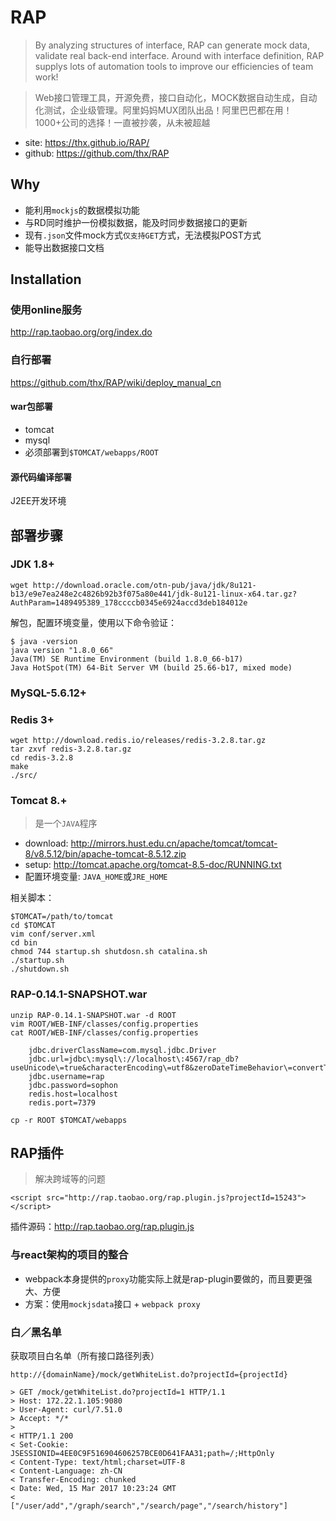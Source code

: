 # RAP

> By analyzing structures of interface, RAP can generate mock data, validate real back-end interface. Around with interface definition, RAP supplys lots of automation tools to improve our efficiencies of team work!

> Web接口管理工具，开源免费，接口自动化，MOCK数据自动生成，自动化测试，企业级管理。阿里妈妈MUX团队出品！阿里巴巴都在用！1000+公司的选择！一直被抄袭，从未被超越

* site: <https://thx.github.io/RAP/>
* github: <https://github.com/thx/RAP>



## Why

* 能利用`mockjs`的数据模拟功能
* 与RD同时维护一份模拟数据，能及时同步数据接口的更新
* 现有`.json`文件mock方式`仅支持GET`方式，无法模拟POST方式
* 能导出数据接口文档




## Installation

### 使用online服务

<http://rap.taobao.org/org/index.do>


### 自行部署

<https://github.com/thx/RAP/wiki/deploy_manual_cn>

#### war包部署

* tomcat
* mysql
* 必须部署到`$TOMCAT/webapps/ROOT`


#### 源代码编译部署

J2EE开发环境





## 部署步骤

### JDK 1.8+

    wget http://download.oracle.com/otn-pub/java/jdk/8u121-b13/e9e7ea248e2c4826b92b3f075a80e441/jdk-8u121-linux-x64.tar.gz?AuthParam=1489495389_178ccccb0345e6924accd3deb184012e

解包，配置环境变量，使用以下命令验证：

    $ java -version
    java version "1.8.0_66"
    Java(TM) SE Runtime Environment (build 1.8.0_66-b17)
    Java HotSpot(TM) 64-Bit Server VM (build 25.66-b17, mixed mode)


### MySQL-5.6.12+


### Redis 3+

    wget http://download.redis.io/releases/redis-3.2.8.tar.gz
    tar zxvf redis-3.2.8.tar.gz
    cd redis-3.2.8
    make
    ./src/




### Tomcat 8.+

> 是一个`JAVA`程序

* download: <http://mirrors.hust.edu.cn/apache/tomcat/tomcat-8/v8.5.12/bin/apache-tomcat-8.5.12.zip>
* setup: <http://tomcat.apache.org/tomcat-8.5-doc/RUNNING.txt>
* 配置环境变量: `JAVA_HOME`或`JRE_HOME`

相关脚本：

    $TOMCAT=/path/to/tomcat
    cd $TOMCAT
    vim conf/server.xml
    cd bin
    chmod 744 startup.sh shutdosn.sh catalina.sh
    ./startup.sh
    ./shutdown.sh
    

### RAP-0.14.1-SNAPSHOT.war

    unzip RAP-0.14.1-SNAPSHOT.war -d ROOT
    vim ROOT/WEB-INF/classes/config.properties
    cat ROOT/WEB-INF/classes/config.properties

        jdbc.driverClassName=com.mysql.jdbc.Driver
        jdbc.url=jdbc\:mysql\://localhost\:4567/rap_db?useUnicode\=true&characterEncoding\=utf8&zeroDateTimeBehavior\=convertToNull&noAccessToProcedureBodies\=true
        jdbc.username=rap
        jdbc.password=sophon
        redis.host=localhost
        redis.port=7379

    cp -r ROOT $TOMCAT/webapps






## RAP插件

> 解决跨域等的问题

    <script src="http://rap.taobao.org/rap.plugin.js?projectId=15243"></script>

插件源码：<http://rap.taobao.org/rap.plugin.js>

### 与react架构的项目的整合

* webpack本身提供的`proxy`功能实际上就是rap-plugin要做的，而且要更强大、方便
* 方案：使用`mockjsdata`接口 + `webpack proxy`



### 白／黑名单

获取项目白名单（所有接口路径列表）

    http://{domainName}/mock/getWhiteList.do?projectId={projectId}

    > GET /mock/getWhiteList.do?projectId=1 HTTP/1.1
    > Host: 172.22.1.105:9080
    > User-Agent: curl/7.51.0
    > Accept: */*
    >
    < HTTP/1.1 200
    < Set-Cookie: JSESSIONID=4EE0C9F516904606257BCE0D641FAA31;path=/;HttpOnly
    < Content-Type: text/html;charset=UTF-8
    < Content-Language: zh-CN
    < Transfer-Encoding: chunked
    < Date: Wed, 15 Mar 2017 10:23:24 GMT
    <
    ["/user/add","/graph/search","/search/page","/search/history"]

